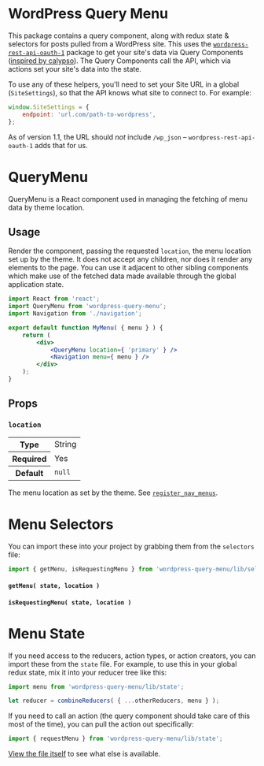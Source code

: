 WordPress Query Menu
====================

This package contains a query component, along with redux state & selectors for posts pulled from a WordPress site. This uses the [`wordpress-rest-api-oauth-1`](https://github.com/WP-API/wordpress-rest-api-oauth-1) package to get your site's data via Query Components ([inspired by calypso](https://github.com/Automattic/wp-calypso/blob/master/docs/our-approach-to-data.md#query-components)). The Query Components call the API, which via actions set your site's data into the state.

To use any of these helpers, you'll need to set your Site URL in a global (`SiteSettings`), so that the API knows what site to connect to. For example:

```js
window.SiteSettings = {
	endpoint: 'url.com/path-to-wordpress',
};
```

As of version 1.1, the URL should _not_ include `/wp_json` – `wordpress-rest-api-oauth-1` adds that for us.

QueryMenu
=========

QueryMenu is a React component used in managing the fetching of menu data by theme location.

## Usage

Render the component, passing the requested `location`, the menu location set up by the theme. It does not accept any children, nor does it render any elements to the page. You can use it adjacent to other sibling components which make use of the fetched data made available through the global application state.

```jsx
import React from 'react';
import QueryMenu from 'wordpress-query-menu';
import Navigation from './navigation';

export default function MyMenu( { menu } ) {
	return (
		<div>
			<QueryMenu location={ 'primary' } />
			<Navigation menu={ menu } />
		</div>
	);
}
```

## Props

### `location`

<table>
	<tr><th>Type</th><td>String</td></tr>
	<tr><th>Required</th><td>Yes</td></tr>
	<tr><th>Default</th><td><code>null</code></td></tr>
</table>

The menu location as set by the theme. See [`register_nav_menus`](https://developer.wordpress.org/reference/functions/register_nav_menus/).

Menu Selectors
==============

You can import these into your project by grabbing them from the `selectors` file:

```jsx
import { getMenu, isRequestingMenu } from 'wordpress-query-menu/lib/selectors';
```

#### `getMenu( state, location )`

#### `isRequestingMenu( state, location )`

Menu State
==========

If you need access to the reducers, action types, or action creators, you can import these from the `state` file. For example, to use this in your global redux state, mix it into your reducer tree like this:

```jsx
import menu from 'wordpress-query-menu/lib/state';

let reducer = combineReducers( { ...otherReducers, menu } );
```

If you need to call an action (the query component should take care of this most of the time), you can pull the action out specifically:

```jsx
import { requestMenu } from 'wordpress-query-menu/lib/state';
```

[View the file itself](src/state.js) to see what else is available.
